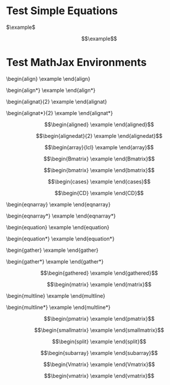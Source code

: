 <script type="text/x-mathjax-config">
	MathJax.Hub.Config({
	    TeX: {
	        equationNumbers: {
	            autoNumber: "AMS"
	        },
	        extensions: ["AMScd.js"]
	    }
	});
	MathJax.Hub.Config({
	  tex2jax: {
	    inlineMath: [['$','$'], ['\\(','\\)']],
	    processEscapes: true
	  }
	});
</script>
<script type="text/javascript" src="https://cdn.mathjax.org/mathjax/latest/MathJax.js?config=TeX-AMS_CHTML-full"></script>

$\newcommand\example{\nabla \times \mathbf{E} = - \frac{\partial \mathbf{B}}{\partial t}}$

# Test Simple Equations #

$\example$

$$\example$$

# Test MathJax Environments #

\begin{align}
\example
\end{align}

\begin{align*}
\example
\end{align*}

\begin{alignat}{2}
\example
\end{alignat}

\begin{alignat*}{2}
\example
\end{alignat*}

$$\begin{aligned}
\example
\end{aligned}$$

$$\begin{alignedat}{2}
\example
\end{alignedat}$$

$$\begin{array}{lcl}
\example
\end{array}$$

$$\begin{Bmatrix}
\example
\end{Bmatrix}$$

$$\begin{bmatrix}
\example
\end{bmatrix}$$

$$\begin{cases}
\example
\end{cases}$$

$$\begin{CD}
\example
\end{CD}$$

\begin{eqnarray}
\example
\end{eqnarray}

\begin{eqnarray*}
\example
\end{eqnarray*}

\begin{equation}
\example
\end{equation}

\begin{equation*}
\example
\end{equation*}

\begin{gather}
\example
\end{gather}

\begin{gather*}
\example
\end{gather*}

$$\begin{gathered}
\example
\end{gathered}$$

$$\begin{matrix}
\example
\end{matrix}$$

\begin{multline}
\example
\end{multline}

\begin{multline*}
\example
\end{multline*}

$$\begin{pmatrix}
\example
\end{pmatrix}$$

$$\begin{smallmatrix}
\example
\end{smallmatrix}$$

$$\begin{split}
\example
\end{split}$$

$$\begin{subarray}
\example
\end{subarray}$$

$$\begin{Vmatrix}
\example
\end{Vmatrix}$$

$$\begin{vmatrix}
\example
\end{vmatrix}$$